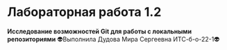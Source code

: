 # Лабораторная работа 1.2
__Исследование
возможностей Git для работы с
локальными репозиториями__
:alien:Выполнила Дудова Мира Сергеевна ИТС-б-о-22-1:alien:
